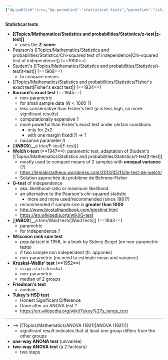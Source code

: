 ```yaml
---
{"dg-publish":true,"dg-permalink":"statistical-tests","permalink":"/statistical-tests/","dgHomeLink":true,"dgPassFrontmatter":false}
---
```



**Statistical tests**
- **[[Topics/Mathematics/Statistics and probabilities/Statistics/z-test|z-test]]**
	- uses the **Z-score**
- Pearson's [[Topics/Mathematics/Statistics and probabilities/Statistics/Chi-squared test of independence|Chi-squared test of independence]] (==1900==)
- Student's [[Topics/Mathematics/Statistics and probabilities/Statistics/t-test|t-test]] (==1908==)
	- to compare means
- [[Topics/Mathematics/Statistics and probabilities/Statistics/Fisher's exact test|Fisher's exact test]] (==1934==)
- **Barnard's exact test** (==1945==)
	- non-parametric
	- for small sample data ($N<1000$ ?)
	- less conservative than Fisher's test ($p$ is less high, so more significant results)
	- computationally expensive ?
	- more powerful than Fisher's exact test under certain conditions
		- only for 2x2
		- with one margin fixed(?) => ?
	- nuisance parameter $\pi$
- [[___INBOX___/__à trier/F-test|F-test]]
- **Welch t-test** (==1947==): parametric test, adaptation of Student's [[Topics/Mathematics/Statistics and probabilities/Statistics/t-test|t-test]]
	- mostly used to compare means of 2 samples with **unequal variance** (?)
	- https://lemakistatheux.wordpress.com/2013/05/14/le-test-de-welch/
	- Solution approchée du problème de Behrens–Fisher
 - **G-test** of independence
	 - aka. likelihood-ratio or maximum likelihood
	 - an alternative to the Pearson's chi-squared statistic
		 - more and more used/recommended (since 1981?)
	 - recommended if sample size is **greater than 1000**
	 - http://www.biostathandbook.com/gtestind.html
	 - https://en.wikipedia.org/wiki/G-test
- [[___INBOX___/__à trier/Wald tests|Wald tests]] (==1943==)
	- parametric
	- for independence ?
- **Wilcoxon rank sum test**
	- popularized in 1956, in a book by Sidney Siegel (on non-parametric tests)
	- if two sample non independent (fr: appariés)
	- non-parametric (no need to estimate mean and variance)
- **Kruskal-Wallis' test** (==1952==)
	- `scipy.stats.kruskal`
	- non-parametric
	- median of 2 groups
- **Friedman's test**
	- median
- **Tukey's HSD test**
	- Honest Significant Difference
	- Done after an ANOVA test ?
	- https://en.wikipedia.org/wiki/Tukey%27s_range_test

---
- --> [[Topics/Mathematics/ANOVA (1921)|ANOVA (1921)]]
	- significant result indicates that at least one group differs from the other groups
- **one-way ANONA test** (univariée)
- **two-way ANOVA test** (à 2 facteurs)
	- two steps

